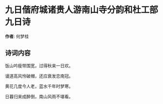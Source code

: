 # 九日偕府城诸贵人游南山寺分韵和杜工部九日诗

**作者**: 何梦桂

## 诗词内容

饭山吟瘦带围宽，过得秋来一日欢。

谩道高风怜破帽，还应衰发恋南冠。

黄花几度今人老，蓝水千年时梦寒。

日暮归来成醉倒，南山风雨不堪看。

